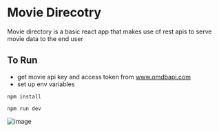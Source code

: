 # Movie Direcotry

Movie directory is a basic react app that makes use of rest apis to serve movie data to the end user

## To Run
* get movie api key and access token from www.omdbapi.com
* set up env variables
```
npm install

npm run dev
```

![image](https://github.com/Jesuskid/Movie-Dreictory/master/panda.jpeg?raw=true)



